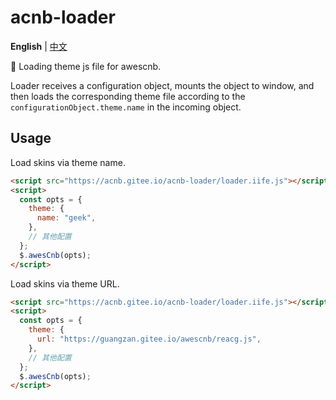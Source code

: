 # acnb-loader

**English** | [中文](./README.zh-CN.md)

🚀 Loading theme js file for awescnb.

Loader receives a configuration object, mounts the object to window, and then loads the corresponding theme file according to the `configurationObject.theme.name` in the incoming object.

## Usage

Load skins via theme name.

```html
<script src="https://acnb.gitee.io/acnb-loader/loader.iife.js"></script>
<script>
  const opts = {
    theme: {
      name: "geek",
    },
    // 其他配置
  };
  $.awesCnb(opts);
</script>
```

Load skins via theme URL.

```html
<script src="https://acnb.gitee.io/acnb-loader/loader.iife.js"></script>
<script>
  const opts = {
    theme: {
      url: "https://guangzan.gitee.io/awescnb/reacg.js",
    },
    // 其他配置
  };
  $.awesCnb(opts);
</script>
```
